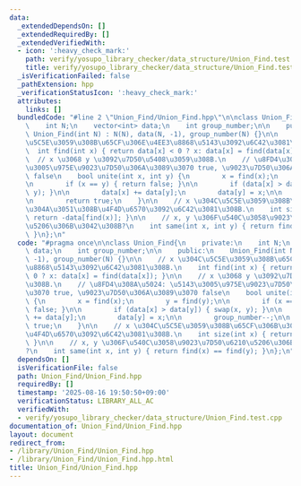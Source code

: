 ```yaml
---
data:
  _extendedDependsOn: []
  _extendedRequiredBy: []
  _extendedVerifiedWith:
  - icon: ':heavy_check_mark:'
    path: verify/yosupo_library_checker/data_structure/Union_Find.test.cpp
    title: verify/yosupo_library_checker/data_structure/Union_Find.test.cpp
  _isVerificationFailed: false
  _pathExtension: hpp
  _verificationStatusIcon: ':heavy_check_mark:'
  attributes:
    links: []
  bundledCode: "#line 2 \"Union_Find/Union_Find.hpp\"\n\nclass Union_Find{\n    private:\n\
    \    int N;\n    vector<int> data;\n    int group_number;\n\n    public:\n   \
    \ Union_Find(int N) : N(N), data(N, -1), group_number(N) {}\n\n    // x \u304C\
    \u5C5E\u3059\u308B\u65CF\u306E\u4EE3\u8868\u5143\u3092\u6C42\u3081\u308B.\n  \
    \  int find(int x) { return data[x] < 0 ? x: data[x] = find(data[x]); }\n\n  \
    \  // x \u3068 y \u3092\u7D50\u5408\u3059\u308B.\n    // \u8FD4\u308A\u5024: \u5143\
    \u3005\u975E\u9023\u7D50\u306A\u3089\u3070 true, \u9023\u7D50\u306A\u3089\u3070\
    \ false\n    bool unite(int x, int y) {\n        x = find(x);\n        y = find(y);\n\
    \n        if (x == y) { return false; }\n\n        if (data[x] > data[y]) { swap(x,\
    \ y); }\n\n        data[x] += data[y];\n        data[y] = x;\n\n        group_number--;\n\
    \n        return true;\n    }\n\n    // x \u304C\u5C5E\u3059\u308B\u65CF\u306B\
    \u304A\u3051\u308B\u4F4D\u6570\u3092\u6C42\u3081\u308B.\n    int size(int x) {\
    \ return -data[find(x)]; }\n\n    // x, y \u306F\u540C\u3058\u9023\u7D50\u6210\
    \u5206\u306B\u3042\u308B?\n    int same(int x, int y) { return find(x) == find(y);\
    \ }\n};\n"
  code: "#pragma once\n\nclass Union_Find{\n    private:\n    int N;\n    vector<int>\
    \ data;\n    int group_number;\n\n    public:\n    Union_Find(int N) : N(N), data(N,\
    \ -1), group_number(N) {}\n\n    // x \u304C\u5C5E\u3059\u308B\u65CF\u306E\u4EE3\
    \u8868\u5143\u3092\u6C42\u3081\u308B.\n    int find(int x) { return data[x] <\
    \ 0 ? x: data[x] = find(data[x]); }\n\n    // x \u3068 y \u3092\u7D50\u5408\u3059\
    \u308B.\n    // \u8FD4\u308A\u5024: \u5143\u3005\u975E\u9023\u7D50\u306A\u3089\
    \u3070 true, \u9023\u7D50\u306A\u3089\u3070 false\n    bool unite(int x, int y)\
    \ {\n        x = find(x);\n        y = find(y);\n\n        if (x == y) { return\
    \ false; }\n\n        if (data[x] > data[y]) { swap(x, y); }\n\n        data[x]\
    \ += data[y];\n        data[y] = x;\n\n        group_number--;\n\n        return\
    \ true;\n    }\n\n    // x \u304C\u5C5E\u3059\u308B\u65CF\u306B\u304A\u3051\u308B\
    \u4F4D\u6570\u3092\u6C42\u3081\u308B.\n    int size(int x) { return -data[find(x)];\
    \ }\n\n    // x, y \u306F\u540C\u3058\u9023\u7D50\u6210\u5206\u306B\u3042\u308B\
    ?\n    int same(int x, int y) { return find(x) == find(y); }\n};\n"
  dependsOn: []
  isVerificationFile: false
  path: Union_Find/Union_Find.hpp
  requiredBy: []
  timestamp: '2025-08-16 19:50:50+09:00'
  verificationStatus: LIBRARY_ALL_AC
  verifiedWith:
  - verify/yosupo_library_checker/data_structure/Union_Find.test.cpp
documentation_of: Union_Find/Union_Find.hpp
layout: document
redirect_from:
- /library/Union_Find/Union_Find.hpp
- /library/Union_Find/Union_Find.hpp.html
title: Union_Find/Union_Find.hpp
---
```

